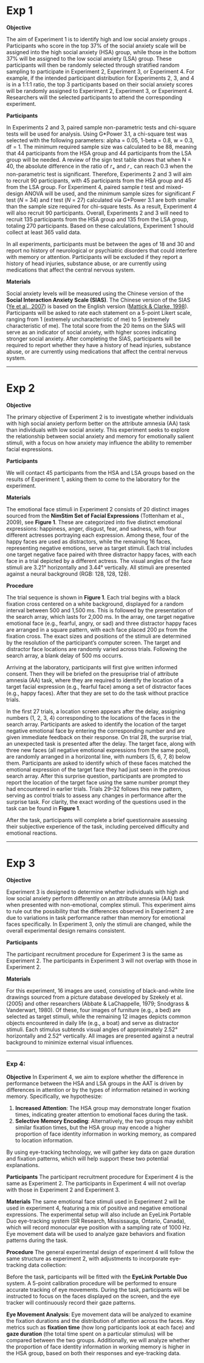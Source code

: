 # Exp 1

**Objective**

The aim of Experiment 1 is to identify high and low social anxiety groups . Participants who score in the top 37% of the social anxiety scale will be assigned into the high social anxiety (HSA) group, while those in the bottom 37% will be assigned to the low social anxiety (LSA) group. These participants will then be randomly selected through stratified random sampling to participate in Experiment 2, Experiment 3, or Experiment 4. For example, if the intended participant distribution for Experiments 2, 3, and 4 is in a 1:1:1 ratio, the top 3 participants based on their social anxiety scores will be randomly assigned to Experiment 2, Experiment 3, or Experiment 4. Researchers will  the selected participants to attend the corresponding experiment.

**Participants**

In Experiments 2 and 3, paired sample non-parametric tests and chi-square tests will be used for analysis. Using G\*Power 3.1, a chi-square test was selected with the following parameters: alpha = 0.05, 1-beta = 0.8, w = 0.3, df = 1. The minimum required sample size was calculated to be 88, meaning that 44 participants from the HSA group and 44 participants from the LSA group will be needed. A review of the sign test table shows that when N = 40, the absolute difference in the ratio of $r_+$ and $r_-$ can reach 0.3 when the non-parametric test is significant. Therefore, Experiments 2 and 3 will aim to recruit 90 participants, with 45 participants from the HSA group and 45 from the LSA group. For Experiment 4, paired sample *t* test and mixed-design ANOVA will be used, and the minimum sample sizes for significant *F* test (*N* = 34) and *t* test (*N* = 27) calculated via G\*Power 3.1 are both smaller than the sample size required for chi-square tests. As a result, Experiment 4 will also recruit 90 participants. Overall, Experiments 2 and 3 will need to recruit 135 participants from the HSA group and 135 from the LSA group, totaling 270 participants. Based on these calculations, Experiment 1 should collect at least 365 valid data.

In all experiments, participants must be between the ages of 18 and 30 and report no history of neurological or psychiatric disorders that could interfere with memory or attention. Participants will be excluded if they report a history of head injuries, substance abuse, or are currently using medications that affect the central nervous system.

**Materials**

Social anxiety levels will be measured using the Chinese version of the **Social Interaction Anxiety Scale (SIAS)**. The Chinese version of the SIAS ([Ye et al., 2007](https://www.sciencedirect.com/science/article/pii/S016503272032807X?pes=vor&utm_source=scopus&getft_integrator=scopus#bib0070)) is based on the English version ([Mattick & Clarke, 1998](https://www.sciencedirect.com/science/article/pii/S016503272032807X?pes=vor&utm_source=scopus&getft_integrator=scopus#bib0040)). Participants will be asked to rate each statement on a 5-point Likert scale, ranging from 1 (extremely uncharacteristic of me) to 5 (extremely characteristic of me). The total score from the 20 items on the SIAS will serve as an indicator of social anxiety, with higher scores indicating stronger social anxiety. After completing the SIAS, participants will be required to report whether they have a history of head injuries, substance abuse, or are currently using medications that affect the central nervous system.

---

# Exp 2

**Objective**

The primary objective of Experiment 2 is to investigate whether individuals with high social anxiety perform better on the attribute amnesia (AA) task than individuals with low social anxiety. This experiment seeks to explore the relationship between social anxiety and memory for emotionally salient stimuli, with a focus on how anxiety may influence the ability to remember facial expressions.

**Participants**

We will contact 45 participants from the HSA and LSA groups based on the results of Experiment 1, asking them to come to the laboratory for the experiment.

**Materials**

The emotional face stimuli in Experiment 2 consists of 20 distinct images sourced from the **NimStim Set of Facial Expressions** (Tottenham et al., 2009), see **Figure 1**. These are categorized into five distinct emotional expressions: happiness, anger, disgust, fear, and sadness, with four different actresses portraying each expression. Among these, four of the happy faces are used as distractors, while the remaining 16 faces, representing negative emotions, serve as target stimuli. Each trial includes one target negative face paired with three distractor happy faces, with each face in a trial depicted by a different actress. The visual angles of the face stimuli are 3.21° horizontally and 3.44° vertically. All stimuli are presented against a neural background (RGB: 128, 128, 128).

**Procedure**

The trial sequence is shown in **Figure 1**. Each trial begins with a black fixation cross centered on a white background, displayed for a random interval between 500 and 1,500 ms. This is followed by the presentation of the search array, which lasts for 2,000 ms. In the array, one target negative emotional face (e.g., fearful, angry, or sad) and three distractor happy faces are arranged in a square pattern, with each face placed 200 px from the fixation cross. The exact sizes and positions of the stimuli are determined by the resolution of the participant’s computer screen. The target and distractor face locations are randomly varied across trials. Following the search array, a blank delay of 500 ms occurrs.

Arriving at the laboratory, participants will first give written informed consent. Then they will be briefed on the presuiprise trial of attribute amnesia (AA) task, where they are required to identify the location of a target facial expression (e.g., fearful face) among a set of distractor faces (e.g., happy faces). After that they are set to do the task without practice trials.

In the first 27 trials, a location screen appears after the delay, assigning numbers (1, 2, 3, 4) corresponding to the locations of the faces in the search array. Participants are asked to identify the location of the target negative emotional face by entering the corresponding number and are given immediate feedback on their response. On trial 28, the surprise trial, an unexpected task is presented after the delay. The target face, along with three new faces (all negative emotional expressions from the same pool), are randomly arranged in a horizontal line, with numbers (5, 6, 7, 8) below them. Participants are asked to identify which of these faces matched the emotional expression of the target face they had just seen in the previous search array. After this surprise question, participants are prompted to report the location of the target face using the same number prompt they had encountered in earlier trials. Trials 29–32 follows this new pattern, serving as control trials to assess any changes in performance after the surprise task. For clarity, the exact wording of the questions used in the task can be found in **Figure 1**.

After the task, participants will complete a brief questionnaire assessing their subjective experience of the task, including perceived difficulty and emotional reactions.

------

# Exp 3

**Objective**

Experiment 3 is designed to determine whether individuals with high and low social anxiety perform differently on an attribute amnesia (AA) task when presented with non-emotional, complex stimuli. This experiment aims to rule out the possibility that the differences observed in Experiment 2 are due to variations in task performance rather than memory for emotional faces specifically. In Experiment 3, only the stimuli are changed, while the overall experimental design remains consistent.

**Participants**

The participant recruitment procedure for Experiment 3 is the same as Experiment 2. The participants in Experiment 3 will not overlap with those in Experiment 2.

**Materials**

For this experiment, 16 images are used, consisting of black-and-white line drawings sourced from a picture database developed by Szekely et al. (2005) and other researchers (Abbate & LaChappelle, 1979; Snodgrass & Vanderwart, 1980). Of these, four images of furniture (e.g., a bed) are selected as target stimuli, while the remaining 12 images depicts common objects encountered in daily life (e.g., a boat) and serve as distractor stimuli. Each stimulus subtends visual angles of approximately 2.52° horizontally and 2.52° vertically. All images are presented against a neutral background to minimize external visual influences.

---

### Exp 4: 

**Objective**
 In Experiment 4, we aim to explore whether the difference in performance between the HSA and LSA groups in the AAT is driven by differences in attention or by the types of information retained in working memory. Specifically, we hypothesize:

1. **Increased Attention**: The HSA group may demonstrate longer fixation times, indicating greater attention to emotional faces during the task.
2. **Selective Memory Encoding**: Alternatively, the two groups may exhibit similar fixation times, but the HSA group may encode a higher proportion of face identity information in working memory, as compared to location information.

By using eye-tracking technology, we will gather key data on gaze duration and fixation patterns, which will help support these two potential explanations.

**Participants**
The participant recruitment procedure for Experiment 4 is the same as Experiment 2. The participants in Experiment 4 will not overlap with those in Experiment 2 and Experiment 3.

**Materials**
The same emotional face stimuli used in Experiment 2 will be used in experiment 4, featuring a mix of positive and negative emotional expressions. The experimental setup will also include an EyeLink Portable Duo eye-tracking system (SR Research, Mississauga, Ontario, Canada), which will record monocular eye position with a sampling rate of 1000 Hz. Eye movement data will be used to analyze gaze behaviors and fixation patterns during the task.

**Procedure**
The general experimental design of experiment 4 will follow the same structure as experiment 2, with adjustments to incorporate eye-tracking data collection:

Before the task, participants will be fitted with the **EyeLink Portable Duo** system. A 5-point calibration procedure will be performed to ensure accurate tracking of eye movements. During the task, participants will be instructed to focus on the faces displayed on the screen, and the eye tracker will continuously record their gaze patterns.

**Eye Movement Analysis**: Eye movement data will be analyzed to examine the fixation durations and the distribution of attention across the faces. Key metrics such as **fixation time** (how long participants look at each face) and **gaze duration** (the total time spent on a particular stimulus) will be compared between the two groups. Additionally, we will analyze whether the proportion of face identity information in working memory is higher in the HSA group, based on both their responses and eye-tracking data.







